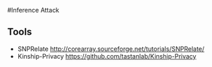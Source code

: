 
#Inference Attack



## Tools

- SNPRelate http://corearray.sourceforge.net/tutorials/SNPRelate/
- Kinship-Privacy https://github.com/tastanlab/Kinship-Privacy
